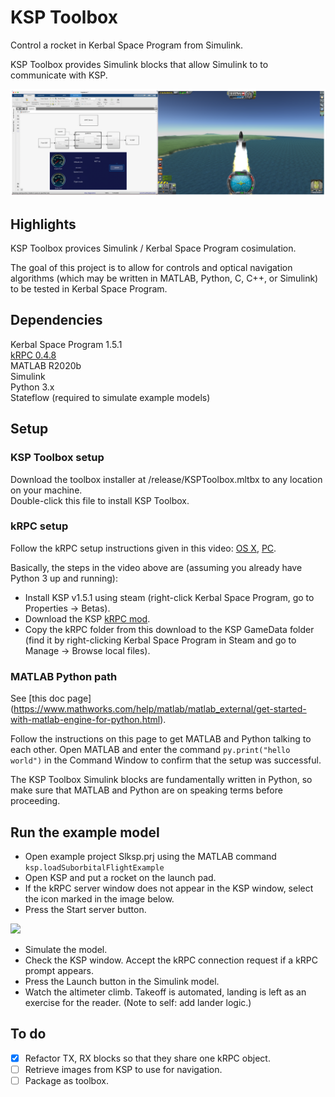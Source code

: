 # KSP Toolbox
Control a rocket in Kerbal Space Program from Simulink.

KSP Toolbox provides Simulink blocks that allow Simulink to to communicate with KSP.

<p float = "left">
    <img src="doc/images/slkspsidebyside.png" width = "800"/>
</p>


## Highlights

KSP Toolbox provices Simulink / Kerbal Space Program cosimulation.

The goal of this project is to allow for controls and optical navigation
algorithms (which may be written in MATLAB, Python, C, C++, or Simulink)
to be tested in Kerbal Space Program.

## Dependencies
Kerbal Space Program 1.5.1  
[kRPC 0.4.8](https://krpc.github.io/krpc)  
MATLAB R2020b  
Simulink    
Python 3.x  
Stateflow (required to simulate example models)


## Setup

### KSP Toolbox setup
Download the toolbox installer at /release/KSPToolbox.mltbx to any location on your machine.  
Double-click this file to install KSP Toolbox.  

### kRPC setup
Follow the kRPC setup instructions given in this video:
[OS X](https://www.youtube.com/watch?v=x6wdnge-hZU&t=0s),
[PC](https://www.youtube.com/watch?v=RQzWri_K_UY).  

Basically, the steps in the video above are (assuming you already have
Python 3 up and running):  
- Install KSP v1.5.1 using steam (right-click Kerbal Space Program, go to
Properties -> Betas).  
- Download the KSP [kRPC mod](https://spacedock.info/mod/69/kRPC).  
- Copy the kRPC folder from this download to the KSP GameData folder (find
it by right-clicking Kerbal Space Program in Steam and go to Manage ->
Browse local files).  

### MATLAB Python path

See 
[this doc page]
(https://www.mathworks.com/help/matlab/matlab_external/get-started-with-matlab-engine-for-python.html). 

Follow the instructions on this page to get MATLAB and Python talking to 
each other.  Open MATLAB and enter the command 
```py.print("hello world")``` in the Command Window to confirm that the 
setup was successful. 

The KSP Toolbox Simulink blocks are fundamentally written in Python, so 
make sure that MATLAB and Python are on speaking terms before proceeding.


## Run the example model

- Open example project Slksp.prj using the MATLAB command ```ksp.loadSuborbitalFlightExample```  
- Open KSP and put a rocket on the launch pad.
- If the kRPC server window does not appear in the KSP window, select the
icon marked in the image below.
- Press the Start server button.  

<p float = "left">
    <img src="doc/images/start-krpc-server-menu.png" width = "300"/>
</p>

- Simulate the model.
- Check the KSP window. Accept the kRPC connection request if a kRPC prompt
appears.  
- Press the Launch button in the Simulink model.  
- Watch the altimeter climb. Takeoff is automated, landing is left as an exercise for the reader. (Note to self: add lander logic.)  

## To do
- [x] Refactor TX, RX blocks so that they share one kRPC object.
- [ ] Retrieve images from KSP to use for navigation.
- [ ] Package as toolbox.
